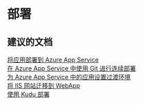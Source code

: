 <properties
    pageTitle="部署"
    description="部署"
    service="microsoft.web"
    resource="sites"
    authors="aashu"
    displayOrder=""
    selfHelpType="generic"
    supportTopicIds="32451842"
    resourceTags="apiapp"
    productPesIds="15792"
    cloudEnvironments="public"
/>


# 部署

## **建议的文档**
[将应用部署到 Azure App Service](https://azure.microsoft.com/documentation/articles/web-sites-deploy/)<br>
[在 Azure App Service 中使用 Git 进行连续部署](https://azure.microsoft.com/documentation/articles/web-sites-publish-source-control/)<br>
[为 Azure App Service 中的应用设置过渡环境](https://azure.microsoft.com/documentation/articles/web-sites-staged-publishing/)<br>
[将 IIS 网站迁移到 WebApp](https://azure.microsoft.com/documentation/articles/web-sites-migration-from-iis-server/)<br>
[使用 Kudu 部署](https://channel9.msdn.com/Shows/Azure-Friday/What-is-Kudu-Azure-Web-Sites-Deployment-with-David-Ebbo)



<!--HONumber=Jul16_HO4-->


